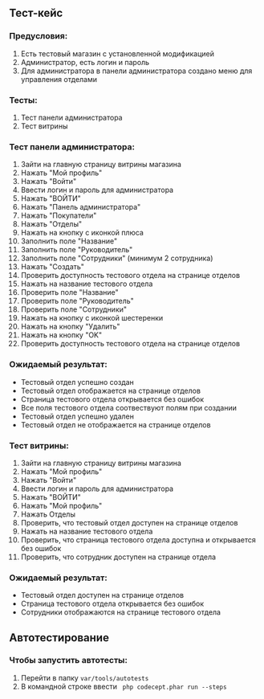 ## Тест-кейс

### Предусловия:
1. Есть тестовый магазин с установленной модификацией
2. Администратор, есть логин и пароль
3. Для администратора в панели администратора создано меню для управления отделами

### Тесты:
1. Тест панели администратора
2. Тест витрины

### Тест панели администратора: 
1. Зайти на главную страницу витрины магазина
2. Нажать "Мой профиль"
3. Нажать "Войти"
4. Ввести логин и пароль для администратора
5. Нажать "ВОЙТИ"
6. Нажать "Панель администратора"
7. Нажать "Покупатели"
8. Нажать "Отделы"
9. Нажать на кнопку с иконкой плюса
10. Заполнить поле "Название"
11. Заполнить поле "Руководитель"
12. Заполнить поле "Сотрудники" (минимум 2 сотрудника)
13. Нажать "Создать"
14. Проверить доступность тестового отдела на странице отделов
15. Нажать на название тестового отдела
16. Проверить поле "Название"
17. Проверить поле "Руководитель"
18. Проверить поле "Сотрудники"
19. Нажать на кнопку с иконкой шестеренки
20. Нажать на кнопку "Удалить"
21. Нажать на кнопку "OK"
22. Проверить доступность тестового отдела на странице отделов

### Ожидаемый результат:
- Тестовый отдел успешно создан
- Тестовый отдел отображается на странице отделов
- Страница тестового отдела открывается без ошибок
- Все поля тестового отдела соотвествуют полям при создании
- Тестовый отдел успешно удален
- Тестовый отдел не отображается на странице отделов

### Тест витрины:
1. Зайти на главную страницу витрины магазина
2. Нажать "Мой профиль"
3. Нажать "Войти"
4. Ввести логин и пароль для администратора
5. Нажать "ВОЙТИ"
6. Нажать "Мой профиль"
7. Нажать Отделы
8. Проверить, что тестовый отдел доступен на странице отделов
9. Нажать на название тестового отдела
10. Проверить, что страница тестового отдела доступна и открывается без ошибок
11. Проверить, что сотрудник доступен на странице отдела

### Ожидаемый результат:
- Тестовый отдел доступен на странице отделов
- Страница тестового отдела открывается без ошибок
- Сотрудники отображаются на странице тестового отдела

## Автотестирование
### Чтобы запустить автотесты:
1. Перейти в папку `var/tools/autotests`
2. В командной строке ввести ` php codecept.phar run --steps`
